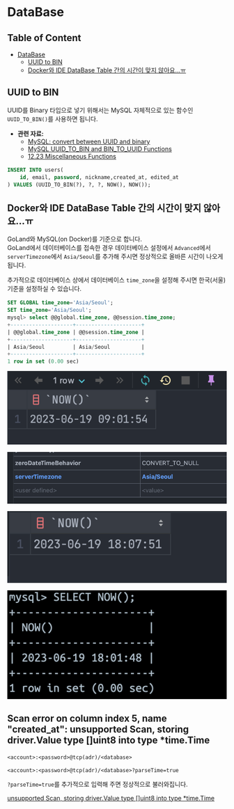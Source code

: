 # DataBase

## Table of Content
- [DataBase](#database)
    - [UUID to BIN](#uuid-to-bin)
    - [Docker와 IDE DataBase Table 간의 시간이 맞지 않아요...ㅠ](#docker와-ide-database-table-간의-시간이-맞지-않아요ㅠ)

## UUID to BIN
UUID를 Binary 타입으로 넣기 위해서는 MySQL 자체적으로 있는 함수인 `UUID_TO_BIN()`를 사용하면 됩니다.

- **관련 자료:**
    - [MySQL: convert between UUID and binary](https://remarkablemark.org/blog/2020/05/21/mysql-uuid-bin/)
    - [MySQL UUID_TO_BIN and BIN_TO_UUID Functions](https://mysqlcode.com/mysql-uuid_to_bin-and-bin_to_uuid/)
    - [12.23 Miscellaneous Functions](https://dev.mysql.com/doc/refman/8.0/en/miscellaneous-functions.html#function_uuid-to-bin)

```sql
INSERT INTO users(
    id, email, password, nickname,created_at, edited_at
) VALUES (UUID_TO_BIN(?), ?, ?, NOW(), NOW());
```

## Docker와 IDE DataBase Table 간의 시간이 맞지 않아요...ㅠ
GoLand와 MySQL(on Docker)를 기준으로 합니다.  
GoLand에서 데이터베이스를 접속한 경우 데이터베이스 설정에서 `Advanced`에서 `serverTimezone`에서 `Asia/Seoul`를 추가해 주시면 정상적으로 올바른 시간이 나오게 됩니다.

추가적으로 데이터베이스 상에서 데이터베이스 `time_zone`을 설정해 주시면 한국(서울) 기준을 설정하실 수 있습니다.

```sql
SET GLOBAL time_zone='Asia/Seoul';
SET time_zone='Asia/Seoul';
mysql> select @@global.time_zone, @@session.time_zone;
+--------------------+---------------------+
| @@global.time_zone | @@session.time_zone |
+--------------------+---------------------+
| Asia/Seoul         | Asia/Seoul          |
+--------------------+---------------------+
1 row in set (0.00 sec)
```


![](./images/01.png)

![](./images/02.png)

![](./images/03.png)

![](./images/04.png)

##  Scan error on column index 5, name "created_at": unsupported Scan, storing driver.Value type []uint8 into type *time.Time
```
<account>:<password>@tcp(adr)/<database>
```

```
<account>:<password>@tcp(adr)/<database>?parseTime=true
```
`?parseTime=true`를 추가적으로 입력해 주면 정상적으로 불러와집니다.

[unsupported Scan, storing driver.Value type []uint8 into type *time.Time](https://stackoverflow.com/questions/45040319/unsupported-scan-storing-driver-value-type-uint8-into-type-time-time)